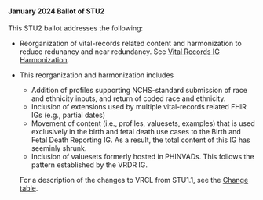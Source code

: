 <div class="note-to-balloters" markdown="1">

####  January 2024 Ballot of STU2

This STU2 ballot addresses the following:

- Reorganization of vital-records related content and harmonization to reduce redunancy and near redundancy. See [Vital Records IG Harmonization](vr_ig_harmonization.html).
- This reorganization and harmonization includes
  - Addition of profiles supporting NCHS-standard submission of race and ethnicity inputs, and return of coded race and ethnicity.
  - Inclusion of extensions used by multiple vital-records related FHIR IGs (e.g., partial dates)
  - Movement of content (i.e., profiles, valuesets, examples) that is used exclusively in the birth and fetal death use cases to the Birth and Fetal Death Reporting IG.  As a result, the total content of this IG has seeminly shrunk.
  - Inclusion of valuesets formerly hosted in PHINVADs.  This follows the pattern established by the VRDR IG.

  For a description of the changes to VRCL from STU1.1, see the [Change table](content-transitions.html).
  
</div><!-- note-to-balloters -->